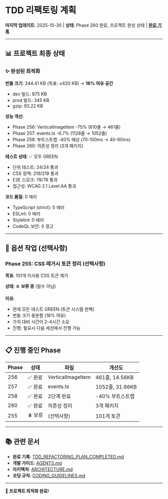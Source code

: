 # TDD 리팩토링 계획

**마지막 업데이트**: 2025-10-30 | **상태**: Phase 260 완료, 프로젝트 완성 상태 |
**[완료 기록](./TDD_REFACTORING_PLAN_COMPLETED.md)**

---

## 📊 프로젝트 최종 상태

### ✨ 완성된 최적화

**번들 크기**: 344.41 KB (목표: ≤420 KB) → **18% 여유 공간**

- dev 빌드: 875 KB
- prod 빌드: 345 KB
- gzip: 93.22 KB

**성능 개선**:

- Phase 256: VerticalImageItem -75% (610줄 → 461줄)
- Phase 257: events.ts -6.7% (1128줄 → 1052줄)
- Phase 258: 부트스트랩 -40% 예상 (70-100ms → 40-60ms)
- Phase 260: 의존성 정리 (3개 패키지)

**테스트 상태**: ✅ 모두 GREEN

- 단위 테스트: 24/24 통과
- CSS 정책: 219/219 통과
- E2E 스모크: 78/78 통과
- 접근성: WCAG 2.1 Level AA 통과

**코드 품질**: 0 에러

- TypeScript (strict): 0 에러
- ESLint: 0 에러
- Stylelint: 0 에러
- CodeQL 보안: 0 경고

---

## 🔄 옵션 작업 (선택사항)

### Phase 255: CSS 레거시 토큰 정리 (선택사항)

**목표**: 101개 미사용 CSS 토큰 제거

**상태**: ⏸️ **보류 중** (필수 아님)

**이유**:

- 현재 모든 테스트 GREEN (토큰 시스템 완벽)
- 번들 크기 충분함 (18% 여유)
- 가치 대비 시간이 2-4시간 소요
- 진행: 필요시 다음 세션에서 진행 가능

---

## 📋 진행 중인 Phase

| Phase | 상태    | 파일              | 개선도          |
| ----- | ------- | ----------------- | --------------- |
| 256   | ✅ 완료 | VerticalImageItem | 461줄, 14.56KB  |
| 257   | ✅ 완료 | events.ts         | 1052줄, 31.86KB |
| 258   | ✅ 완료 | 2단계 완료        | -40% 부트스트랩 |
| 260   | ✅ 완료 | 의존성 정리       | 3개 패키지      |
| 255   | ⏸️ 보류 | (선택사항)        | 101개 토큰      |

---

## 📚 관련 문서

- **완료 기록**:
  [TDD_REFACTORING_PLAN_COMPLETED.md](./TDD_REFACTORING_PLAN_COMPLETED.md)
- **개발 가이드**: [AGENTS.md](../AGENTS.md)
- **아키텍처**: [ARCHITECTURE.md](./ARCHITECTURE.md)
- **코딩 규칙**: [CODING_GUIDELINES.md](./CODING_GUIDELINES.md)

---

**🎉 프로젝트 최적화 완료!**
